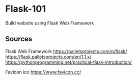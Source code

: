 # Flask-101
Build website using Flask Web Framework

## Sources
Flask Web Framework
https://palletsprojects.com/p/flask/
https://flask.palletsprojects.com/en/1.1.x/
https://pythonprogramming.net/practical-flask-introduction/

Favicon ico
https://www.favicon.cc/

